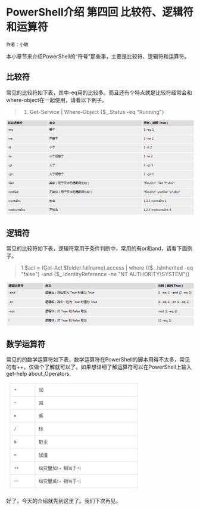 # PowerShell介绍 第四回 比较符、逻辑符和运算符
    作者：小敏

本小章节来介绍PowerShell的“符号”那些事，主要是比较符、逻辑符和运算符。

## 比较符

常见的比较符如下表，其中-eq用的比较多。而且还有个特点就是比较符经常会和where-object在一起使用，请看以下例子。
>1. Get-Service | Where-Object {$_.Status -eq "Running"}

![](imgs/20150720_1.png)


## 逻辑符

常见的比较符如下表，逻辑符常用于条件判断中，常用的有or和and，请看下面例子。
>1.$acl = (Get-Acl $folder.fullname).access | where {($_.IsInherited -eq "false") -and ($_.IdentityReference -ne "NT AUTHORITY\SYSTEM")}

![](imgs/20150720_2.png)


## 数学运算符

常见的的数学运算符如下表，数学运算符在PowerShell的脚本用得不太多，常见的有++，仅做个了解就可以了。如果想详细了解运算符可以在PowerShell上输入 get-help about_Operators.

![](imgs/20150720_3.png)

好了，今天的介绍就先到这里了。我们下次再见。
